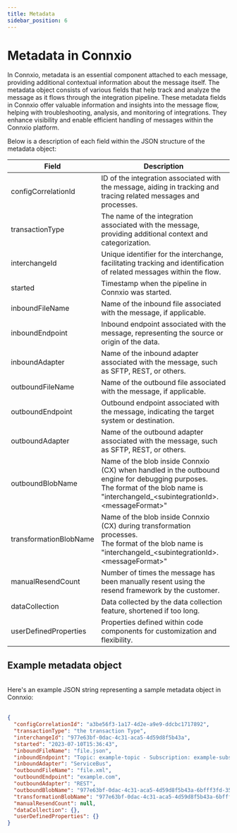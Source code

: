 ```yaml
---
title: Metadata
sidebar_position: 6
---
```


# Metadata in Connxio

In Connxio, metadata is an essential component attached to each message, providing additional contextual information about the message itself. The metadata object consists of various fields that help track and analyze the message as it flows through the integration pipeline. These metadata fields in Connxio offer valuable information and insights into the message flow, helping with troubleshooting, analysis, and monitoring of integrations. They enhance visibility and enable efficient handling of messages within the Connxio platform.

Below is a description of each field within the JSON structure of the metadata object:

| Field                  | Description                                                                                                                                                            |
| ---------------------- | --------------------------------------------------------------------------------------------------------------------                                                   |
| configCorrelationId    | ID of the integration associated with the message, aiding in tracking and tracing related messages and processes.                                                      |
| transactionType        | The name of the integration associated with the message, providing additional context and categorization.                                                              |
| interchangeId          | Unique identifier for the interchange, facilitating tracking and identification of related messages within the flow.                                                   |
| started                | Timestamp when the pipeline in Connxio was started.                                                                                                                    |
| inboundFileName        | Name of the inbound file associated with the message, if applicable.                                                                                                   |
| inboundEndpoint        | Inbound endpoint associated with the message, representing the source or origin of the data.                                                                           |
| inboundAdapter         | Name of the inbound adapter associated with the message, such as SFTP, REST, or others.                                                                                |
| outboundFileName       | Name of the outbound file associated with the message, if applicable.                                                                                                  |
| outboundEndpoint       | Outbound endpoint associated with the message, indicating the target system or destination.                                                                            |
| outboundAdapter        | Name of the outbound adapter associated with the message, such as SFTP, REST, or others.                                                                               |
| outboundBlobName       | Name of the blob inside Connxio (CX) when handled in the outbound engine for debugging purposes. <br /> The format of the blob name is "interchangeId_&lt;subintegrationId&gt;.&lt;messageFormat&gt;"|
| transformationBlobName | Name of the blob inside Connxio (CX) during transformation processes. <br /> The format of the blob name is "interchangeId_&lt;subintegrationId&gt;.&lt;messageFormat&gt;"          |
| manualResendCount      | Number of times the message has been manually resent using the resend framework by the customer.                                                                       |
| dataCollection         | Data collected by the data collection feature, shortened if too long.                                                                                                  |
| userDefinedProperties  | Properties defined within code components for customization and flexibility.                                                                                           |


## Example metadata object
<br />
Here's an example JSON string representing a sample metadata object in Connxio:
<br />
<br />

```json
{
  "configCorrelationId": "a3be56f3-1a17-4d2e-a9e9-ddcbc1717892",
  "transactionType": "the transaction Type",
  "interchangeId": "977e63bf-0dac-4c31-aca5-4d59d8f5b43a",
  "started": "2023-07-10T15:36:43",
  "inboundFileName": "file.json",
  "inboundEndpoint": "Topic: example-topic - Subscription: example-subscription",
  "inboundAdapter": "ServiceBus",
  "outboundFileName": "file.xml",
  "outboundEndpoint": "example.com",
  "outboundAdapter": "REST",
  "outboundBlobName": "977e63bf-0dac-4c31-aca5-4d59d8f5b43a-6bfff3fd-3513-47e0-8a85-a0e1ddb75604.xml",
  "transformationBlobName": "977e63bf-0dac-4c31-aca5-4d59d8f5b43a-6bfff3fd-3513-47e0-8a85-a0e1ddb75604.json",
  "manualResendCount": null,
  "dataCollection": {},
  "userDefinedProperties": {}
}
```
